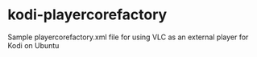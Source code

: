 # kodi-playercorefactory
Sample playercorefactory.xml file for using VLC as an external player for Kodi on Ubuntu
